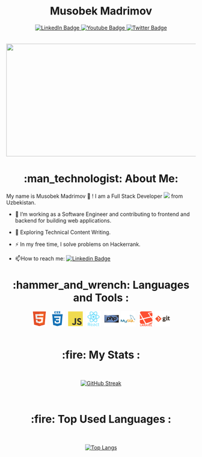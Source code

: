 <!-- ### Hi there 👋 -->

<div id="header" align="center">
<!--   <img src="https://media.giphy.com/media/R03zWv5p1oNSQd91EP/giphy.gif" width="400"/> -->
  <h1> Musobek Madrimov </h1>
</div>
<div id="badges" align="center">
  <a href="https://www.linkedin.com/in/musobekmadrimov/">
    <img src="https://img.shields.io/badge/LinkedIn-blue?style=for-the-badge&logo=linkedin&logoColor=white" alt="LinkedIn Badge"/>
  </a>
  <a href="https://instagram.com/musobekmadrimov">
    <img src="http://assets.stickpng.com/thumbs/580b57fcd9996e24bc43c521.png" alt="Youtube Badge" width="30" height="30"/>
  </a>
  <a href="https://twitter.com/musobekmadrimov">
    <img src="https://img.shields.io/badge/Twitter-blue?style=for-the-badge&logo=twitter&logoColor=white" alt="Twitter Badge"/>
  </a>
</div>
<div align="center">
  
<img src="https://komarev.com/ghpvc/?username=musobekmadrimov&style=flat-square&color=blue" alt="" align="center" />
</div>
<br />
  
<div align="center">
  <img src="https://media.giphy.com/media/dWesBcTLavkZuG35MI/giphy.gif" width="600" height="300"/>
</div>

<div align="center"> <h1> :man_technologist: About Me: </h1></div>

My name is Musobek Madrimov :call_me_hand: ! I am a Full Stack Developer <img src="https://media.giphy.com/media/WUlplcMpOCEmTGBtBW/giphy.gif" width="30"> from Uzbekistan.
- :telescope: I’m working as a Software Engineer and contributing to frontend and backend for building web applications.

- :seedling: Exploring Technical Content Writing.

- :zap: In my free time, I solve problems on Hackerrank.

- :mailbox:How to reach me: [![Linkedin Badge](https://img.shields.io/badge/-musobekmadrimov-blue?style=flat&logo=Linkedin&logoColor=white)](https://www.linkedin.com/in/musobekmadrimov/)

<div align="center"> <h1> :hammer_and_wrench: Languages and Tools : </h1>
<div>
  <img src="https://github.com/devicons/devicon/blob/master/icons/html5/html5-original.svg" title="HTML5" alt="HTML" width="40" height="40"/>&nbsp;
  <img src="https://github.com/devicons/devicon/blob/master/icons/css3/css3-plain-wordmark.svg"  title="CSS3" alt="CSS" width="40" height="40"/>&nbsp;
  <img src="https://github.com/devicons/devicon/blob/master/icons/javascript/javascript-original.svg" title="JavaScript" alt="JavaScript" width="40" height="40"/>&nbsp;
  <img src="https://github.com/devicons/devicon/blob/master/icons/react/react-original-wordmark.svg" title="React" alt="React" width="40" height="40"/>&nbsp;
  <img src="https://raw.githubusercontent.com/devicons/devicon/1119b9f84c0290e0f0b38982099a2bd027a48bf1/icons/php/php-original.svg" title="PHP" **alt="PHP" width="40" height="40"/>
  <img src="https://github.com/devicons/devicon/blob/master/icons/mysql/mysql-original-wordmark.svg" title="MySQL"  alt="MySQL" width="40" height="40"/>&nbsp;
  <img src="https://raw.githubusercontent.com/devicons/devicon/1119b9f84c0290e0f0b38982099a2bd027a48bf1/icons/laravel/laravel-plain-wordmark.svg" title="Laravel" **alt="Laravel" width="40" height="40"/>
  <img src="https://github.com/devicons/devicon/blob/master/icons/git/git-original-wordmark.svg" title="Git" **alt="Git" width="40" height="40"/>
</div>
</div>
<br />
<div align="center"> <h1> :fire: My Stats : </h1></div>
<br />
<div align="center">
  
[![GitHub Streak](http://github-readme-streak-stats.herokuapp.com?user=musobekmadrimov&theme=dark&date_format=M%20j%5B%2C%20Y%5D)](https://git.io/streak-stats)

  </div>
<br />
<div align="center"> <h1> :fire: Top Used Languages : </h1></div>
<br />
<div align="center">
  
[![Top Langs](https://github-readme-stats.vercel.app/api/top-langs/?username=musobekmadrimov&layout=compact&theme=vision-friendly-dark)](https://github.com/anuraghazra/github-readme-stats)
  
</div>



<!--
**musobekmadrimov/musobekmadrimov** is a ✨ _special_ ✨ repository because its `README.md` (this file) appears on your GitHub profile.

Here are some ideas to get you started:

- 🔭 I’m currently working on ...
- 🌱 I’m currently learning ...
- 👯 I’m looking to collaborate on ...
- 🤔 I’m looking for help with ...
- 💬 Ask me about ...
- 📫 How to reach me: ...
- 😄 Pronouns: ...
- ⚡ Fun fact: ...
-->
